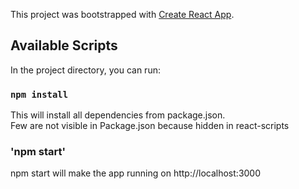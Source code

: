 This project was bootstrapped with [Create React App](https://github.com/facebook/create-react-app).

## Available Scripts

In the project directory, you can run:

### `npm install`

This will install all dependencies from package.json.<br>
Few are not visible in Package.json because hidden in react-scripts

### 'npm start'

npm start will make the app running on http://localhost:3000
